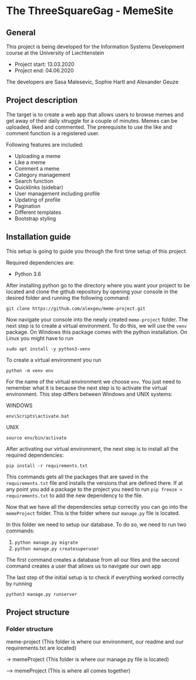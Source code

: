 # The ThreeSquareGag - MemeSite

## General

This project is being developed for the Information Systems Development course at the University of Liechtenstein

* Project start: 13.03.2020
* Project end: 04.06.2020 

The developers are Sasa Malesevic, Sophie Hartl and Alexander Geuze

## Project description
The target is to create a web app that allows users to browse memes and get away of their daily struggle for a couple of minutes.
Memes can be uploaded, liked and commented. The prerequisite to use the like and comment function is a registered user.

Following features are included:
* Uploading a meme
* Like a meme
* Comment a meme
* Category management
* Search function
* Quicklinks (sidebar)
* User management including profile
* Updating of profile
* Pagination
* Different templates
* Bootstrap styling

## Installation guide

This setup is going to guide you through the first time setup of this project.

Required dependencies are:

- Python 3.6

After installing python go to the directory where you want your project to be located and clone the github repository by opening your console in the desired folder and running the following command:

```
git clone https://github.com/alexgeu/meme-project.git
```

Now navigate your console into the newly created `meme-project` folder. The next step is to create a virtual environment. To do this, we will use the `venv` package. On Windows this package comes with the python installation. On Linux you might have to run

```
sudo apt install -y python3-venv
```

To create a virtual environment you run 

```python -m venv env```

For the name of the virtual environment we choose `env`. You just need to remember what it is because the next step is to activate the virtual environment. This step differs between Windows and UNIX systems:

WINDOWS
```
env\Scripts\activate.bat
```

UNIX
```
source env/bin/activate
```

After activating our virtual environment, the next step is to install all the required dependencies:

```
pip install -r requirements.txt
```

This commands gets all the packages that are saved in the `requirements.txt` file and installs the versions that are defined there. If at any point you add a package to the project you need to run `pip freeze > requirements.txt` to add the new dependency to the file.

Now that we have all the dependencies setup correctly you can go into the `memeProject` folder. This is the folder where our `manage.py` file is located.

In this folder we need to setup our database. To do so, we need to run two commands:

1) `python manage.py migrate`
2) `python manage.py createsuperuser`

The first command creates a database from all our files and the second command creates a user that allows us to navigate our own app

The last step of the initial setup is to check if everything worked correctly by running

```
python3 manage.py runserver
```

## Project structure

### Folder structure

meme-project (This folder is where our environment, our readme and our requirements.txt are located)

-> memeProject (This folder is where our manage.py file is located)

--> memeProject (This is where all comes together)
